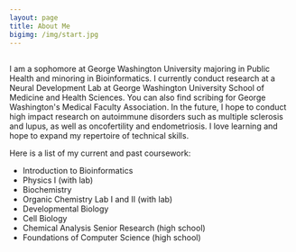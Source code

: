```yaml
---
layout: page
title: About Me
bigimg: /img/start.jpg
---
```


</div>

##

I am a sophomore at George Washington University majoring in Public Health and minoring in Bioinformatics. I currently conduct research at a Neural Development Lab at George Washington University School of Medicine and Health Sciences. You can also find scribing for George Washington's Medical Faculty Association. In the future, I hope to conduct high impact research on autoimmune disorders such as multiple sclerosis and lupus, as well as oncofertility and endometriosis. I love learning and hope to expand my repertoire of technical skills. <br/> 

Here is a list of my current and past coursework: <br/> 

* Introduction to Bioinformatics
* Physics I (with lab)
* Biochemistry 
* Organic Chemistry Lab I and II (with lab)
* Developmental Biology 
* Cell Biology
* Chemical Analysis Senior Research (high school) 
* Foundations of Computer Science (high school) 

